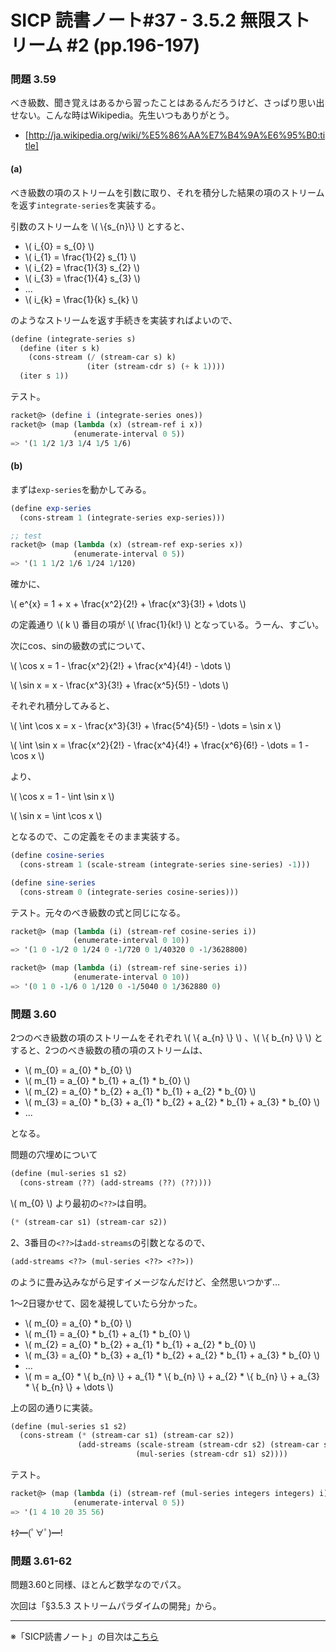 SICP 読書ノート#37 - 3.5.2 無限ストリーム #2 (pp.196-197)
======================================

### 問題 3.59

べき級数、聞き覚えはあるから習ったことはあるんだろうけど、さっぱり思い出せない。こんな時はWikipedia。先生いつもありがとう。

- [http://ja.wikipedia.org/wiki/%E5%86%AA%E7%B4%9A%E6%95%B0:title]


#### (a)

べき級数の項のストリームを引数に取り、それを積分した結果の項のストリームを返す```integrate-series```を実装する。

引数のストリームを \\( \\{s\_{n}\\} \\) とすると、

* \\( i\_{0} = s\_{0} \\)
* \\( i\_{1} = \\frac{1}{2} s\_{1} \\)
* \\( i\_{2} = \\frac{1}{3} s\_{2} \\)
* \\( i\_{3} = \\frac{1}{4} s\_{3} \\)
* ...
* \\( i\_{k} = \\frac{1}{k} s\_{k} \\)

のようなストリームを返す手続きを実装すればよいので、

```scheme
(define (integrate-series s)
  (define (iter s k)
	(cons-stream (/ (stream-car s) k)
				 (iter (stream-cdr s) (+ k 1))))
  (iter s 1))
```

テスト。

```scheme
racket@> (define i (integrate-series ones))
racket@> (map (lambda (x) (stream-ref i x))
			  (enumerate-interval 0 5))
=> '(1 1/2 1/3 1/4 1/5 1/6)
```

#### (b)

まずは```exp-series```を動かしてみる。

```scheme
(define exp-series
  (cons-stream 1 (integrate-series exp-series)))

;; test
racket@> (map (lambda (x) (stream-ref exp-series x))
			  (enumerate-interval 0 5))
=> '(1 1 1/2 1/6 1/24 1/120)
```

確かに、

\\( e\^{x} = 1 + x + \\frac{x\^2}{2!} + \\frac{x\^3}{3!} + \\dots \\)

の定義通り \\( k \\) 番目の項が \\( \\frac{1}{k!} \\) となっている。うーん、すごい。

次にcos、sinの級数の式について、

\\( \\cos x = 1 - \\frac{x\^2}{2!} + \\frac{x\^4}{4!} - \\dots \\)

\\( \\sin x = x - \\frac{x\^3}{3!} + \\frac{x\^5}{5!} - \\dots \\)

それぞれ積分してみると、

\\( \\int \\cos x = x - \\frac{x\^3}{3!} + \\frac{5\^4}{5!} - \\dots = \\sin x \\)

\\( \\int \\sin x = \\frac{x\^2}{2!} - \\frac{x\^4}{4!} + \\frac{x\^6}{6!} - \\dots = 1 - \\cos x \\)

より、

\\( \\cos x = 1 - \\int \\sin x \\)

\\( \\sin x = \\int \\cos x \\)

となるので、この定義をそのまま実装する。

```scheme
(define cosine-series
  (cons-stream 1 (scale-stream (integrate-series sine-series) -1)))

(define sine-series
  (cons-stream 0 (integrate-series cosine-series)))
```

テスト。元々のべき級数の式と同じになる。

```scheme
racket@> (map (lambda (i) (stream-ref cosine-series i))
			  (enumerate-interval 0 10))
=> '(1 0 -1/2 0 1/24 0 -1/720 0 1/40320 0 -1/3628800)

racket@> (map (lambda (i) (stream-ref sine-series i))
			  (enumerate-interval 0 10))
=> '(0 1 0 -1/6 0 1/120 0 -1/5040 0 1/362880 0)
```


### 問題 3.60

2つのべき級数の項のストリームをそれぞれ \\( \\{ a\_{n} \\} \\) 、\\( \\{ b\_{n} \\} \\) とすると、2つのべき級数の積の項のストリームは、

* \\( m\_{0} = a\_{0} * b\_{0} \\)
* \\( m\_{1} = a\_{0} * b\_{1} + a\_{1} * b\_{0} \\)
* \\( m\_{2} = a\_{0} * b\_{2} + a\_{1} * b\_{1} + a\_{2} * b\_{0} \\)
* \\( m\_{3} = a\_{0} * b\_{3} + a\_{1} * b\_{2} + a\_{2} * b\_{1} + a\_{3} * b\_{0} \\)
* ...

となる。

問題の穴埋めについて

```scheme
(define (mul-series s1 s2)
  (cons-stream ⟨??⟩ (add-streams ⟨??⟩ ⟨??⟩)))
```

\\( m\_{0} \\) より最初の```<??>```は自明。

```scheme
(* (stream-car s1) (stream-car s2))
```

2、3番目の```<??>```は```add-streams```の引数となるので、

```scheme
(add-streams <??> (mul-series <??> <??>))
```

のように畳み込みながら足すイメージなんだけど、全然思いつかず…

1〜2日寝かせて、図を凝視していたら分かった。

* \\( m\_{0} = a\_{0} * b\_{0} \\)
* \\( m\_{1} = a\_{0} * b\_{1} + a\_{1} * b\_{0} \\)
* \\( m\_{2} = a\_{0} * b\_{2} + a\_{1} * b\_{1} + a\_{2} * b\_{0} \\)
* \\( m\_{3} = a\_{0} * b\_{3} + a\_{1} * b\_{2} + a\_{2} * b\_{1} + a\_{3} * b\_{0} \\)
* ...
* \\( m = a\_{0} * \\{ b\_{n} \\} + a\_{1} * \\{ b\_{n} \\} + a\_{2} * \\{ b\_{n} \\} + a\_{3} * \\{ b\_{n} \\} + \\dots \\)


上の図の通りに実装。

```scheme
(define (mul-series s1 s2)
  (cons-stream (* (stream-car s1) (stream-car s2))
			   (add-streams (scale-stream (stream-cdr s2) (stream-car s1))
							(mul-series (stream-cdr s1) s2))))
```

テスト。

```scheme
racket@> (map (lambda (i) (stream-ref (mul-series integers integers) i))
			  (enumerate-interval 0 5))
=> '(1 4 10 20 35 56)
```

ｷﾀ━(ﾟ∀ﾟ)━!


### 問題 3.61-62

問題3.60と同様、ほとんど数学なのでパス。


次回は「§3.5.3 ストリームパラダイムの開発」から。

--------------------------------

※「SICP読書ノート」の目次は[こちら](/entry/sicp/index)


<script type="text/x-mathjax-config">
  MathJax.Hub.Config({ tex2jax: { inlineMath: [['$','$'], ["\\(","\\)"]] } });
</script>
<script type="text/javascript"
  src="http://cdn.mathjax.org/mathjax/latest/MathJax.js?config=TeX-AMS_HTML">
</script>
<meta http-equiv="X-UA-Compatible" CONTENT="IE=EmulateIE7" />
